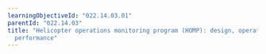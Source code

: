 ```yaml
---
learningObjectiveId: "022.14.03.01"
parentId: "022.14.03"
title: "Helicopter operations monitoring program (HOMP): design, operation,
  performance"
---
```

